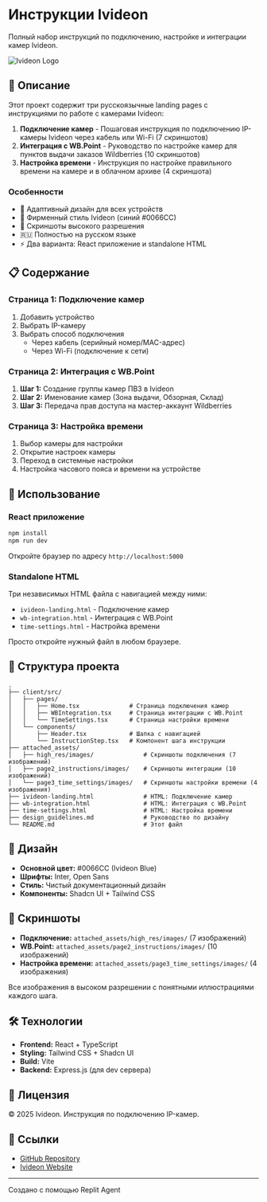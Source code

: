 # Инструкции Ivideon

Полный набор инструкций по подключению, настройке и интеграции камер Ivideon.

![Ivideon Logo](https://img.shields.io/badge/Ivideon-0066CC?style=for-the-badge&logo=data:image/png;base64,iVBORw0KGgoAAAANSUhEUgAAAAEAAAABCAYAAAAfFcSJAAAADUlEQVR42mNk+M9QDwADhgGAWjR9awAAAABJRU5ErkJggg==)

## 🎯 Описание

Этот проект содержит три русскоязычные landing pages с инструкциями по работе с камерами Ivideon:

1. **Подключение камер** - Пошаговая инструкция по подключению IP-камеры Ivideon через кабель или Wi-Fi (7 скриншотов)
2. **Интеграция с WB.Point** - Руководство по настройке камер для пунктов выдачи заказов Wildberries (10 скриншотов)
3. **Настройка времени** - Инструкция по настройке правильного времени на камере и в облачном архиве (4 скриншота)

### Особенности

- 📱 Адаптивный дизайн для всех устройств
- 🎨 Фирменный стиль Ivideon (синий #0066CC)
- 📸 Скриншоты высокого разрешения
- 🇷🇺 Полностью на русском языке
- ⚡ Два варианта: React приложение и standalone HTML

## 📋 Содержание

### Страница 1: Подключение камер

1. Добавить устройство
2. Выбрать IP-камеру
3. Выбрать способ подключения
   - Через кабель (серийный номер/MAC-адрес)
   - Через Wi-Fi (подключение к сети)

### Страница 2: Интеграция с WB.Point

1. **Шаг 1:** Создание группы камер ПВЗ в Ivideon
2. **Шаг 2:** Именование камер (Зона выдачи, Обзорная, Склад)
3. **Шаг 3:** Передача прав доступа на мастер-аккаунт Wildberries

### Страница 3: Настройка времени

1. Выбор камеры для настройки
2. Открытие настроек камеры
3. Переход в системные настройки
4. Настройка часового пояса и времени на устройстве

## 🚀 Использование

### React приложение

```bash
npm install
npm run dev
```

Откройте браузер по адресу `http://localhost:5000`

### Standalone HTML

Три независимых HTML файла с навигацией между ними:
- `ivideon-landing.html` - Подключение камер
- `wb-integration.html` - Интеграция с WB.Point
- `time-settings.html` - Настройка времени

Просто откройте нужный файл в любом браузере.

## 📁 Структура проекта

```
.
├── client/src/
│   ├── pages/
│   │   ├── Home.tsx              # Страница подключения камер
│   │   ├── WBIntegration.tsx     # Страница интеграции с WB.Point
│   │   └── TimeSettings.tsx      # Страница настройки времени
│   └── components/
│       ├── Header.tsx            # Шапка с навигацией
│       └── InstructionStep.tsx   # Компонент шага инструкции
├── attached_assets/
│   ├── high_res/images/              # Скриншоты подключения (7 изображений)
│   ├── page2_instructions/images/    # Скриншоты интеграции (10 изображений)
│   └── page3_time_settings/images/   # Скриншоты настройки времени (4 изображения)
├── ivideon-landing.html              # HTML: Подключение камер
├── wb-integration.html               # HTML: Интеграция с WB.Point
├── time-settings.html                # HTML: Настройка времени
├── design_guidelines.md              # Руководство по дизайну
└── README.md                         # Этот файл
```

## 🎨 Дизайн

- **Основной цвет:** #0066CC (Ivideon Blue)
- **Шрифты:** Inter, Open Sans
- **Стиль:** Чистый документационный дизайн
- **Компоненты:** Shadcn UI + Tailwind CSS

## 📸 Скриншоты

- **Подключение:** `attached_assets/high_res/images/` (7 изображений)
- **WB.Point:** `attached_assets/page2_instructions/images/` (10 изображений)
- **Настройка времени:** `attached_assets/page3_time_settings/images/` (4 изображения)

Все изображения в высоком разрешении с понятными иллюстрациями каждого шага.

## 🛠 Технологии

- **Frontend:** React + TypeScript
- **Styling:** Tailwind CSS + Shadcn UI
- **Build:** Vite
- **Backend:** Express.js (для dev сервера)

## 📝 Лицензия

© 2025 Ivideon. Инструкция по подключению IP-камер.

## 🔗 Ссылки

- [GitHub Repository](https://github.com/CherepinRO/ivideon-camera-instructions)
- [Ivideon Website](https://ivideon.com)

---

Создано с помощью Replit Agent
